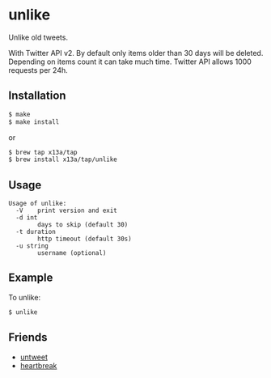 # unlike

Unlike old tweets.

With Twitter API v2. By default only items older than 30 days will be deleted. 
Depending on items count it can take much time. Twitter API allows 1000 requests per 24h.

## Installation
```sh
$ make
$ make install
```
or
```sh
$ brew tap x13a/tap
$ brew install x13a/tap/unlike
```

## Usage
```text
Usage of unlike:
  -V	print version and exit
  -d int
    	days to skip (default 30)
  -t duration
    	http timeout (default 30s)
  -u string
    	username (optional)
```

## Example

To unlike:
```sh
$ unlike
```

## Friends
- [untweet](https://github.com/imwally/untweet)
- [heartbreak](https://github.com/victoriadrake/heartbreak)
